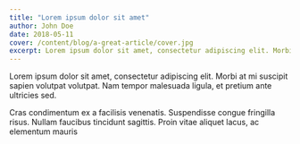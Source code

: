 ```yaml
---
title: "Lorem ipsum dolor sit amet"
author: John Doe
date: 2018-05-11
cover: /content/blog/a-great-article/cover.jpg
excerpt: Lorem ipsum dolor sit amet, consectetur adipiscing elit. Morbi at mi suscipit sapien volutpat volutpat. Nam tempor malesuada ligula, et pretium ante ultricies sed.
---
```

Lorem ipsum dolor sit amet, consectetur adipiscing elit. 
Morbi at mi suscipit sapien volutpat volutpat. Nam tempor malesuada ligula, et pretium ante ultricies sed. 

Cras condimentum ex a facilisis venenatis. Suspendisse congue fringilla risus. Nullam faucibus tincidunt sagittis. Proin vitae aliquet lacus, ac elementum mauris
